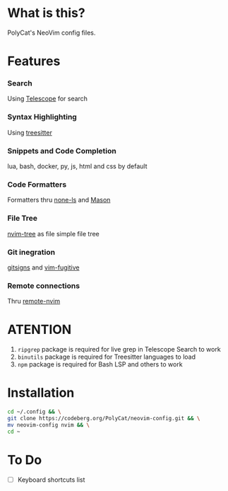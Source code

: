 # What is this?

PolyCat's NeoVim config files.

# Features

### Search
Using [Telescope](https://github.com/nvim-telescope/telescope.nvim) for search

### Syntax Highlighting
Using [treesitter](https://github.com/nvim-treesitter/nvim-treesitter)

### Snippets and Code Completion
lua, bash, docker, py, js, html and css by default

### Code Formatters
Formatters thru [none-ls](https://github.com/nvimtools/none-ls.nvim) and [Mason](https://github.com/williamboman/mason.nvim)

### File Tree
[nvim-tree](https://github.com/nvim-tree/nvim-tree.lua) as file simple file tree

### Git inegration
[gitsigns](https://github.com/lewis6991/gitsigns.nvim) and [vim-fugitive](https://github.com/tpope/vim-fugitive)

### Remote connections
Thru [remote-nvim](https://github.com/amitds1997/remote-nvim.nvim)

# ATENTION
1. `ripgrep` package is required for live grep in Telescope Search to work
2. `binutils` package is required for Treesitter languages to load
3. `npm` package is required for Bash LSP and others to work

# Installation

```bash
cd ~/.config && \
git clone https://codeberg.org/PolyCat/neovim-config.git && \
mv neovim-config nvim && \
cd ~
```

# To Do

- [ ] Keyboard shortcuts list
